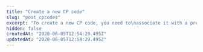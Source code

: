 ```yaml
---
title: "Create a new CP code"
slug: "post_cpcodes"
excerpt: "To create a new CP code, you need to\nassociate it with a product. You can assign any CP code within\na property's rule tree as detailed in the\n[Rule Trees](#ruletrees)\nsection. You should match the same `productId` that's assigned\nto properties that invoke the CP code to the one assigned to the\nCP code, otherwise you may get a warning."
hidden: false
createdAt: "2020-06-05T12:54:29.495Z"
updatedAt: "2020-06-05T12:54:29.495Z"
---
```

